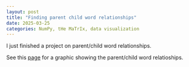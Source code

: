```yaml
---
layout: post
title: "Finding parent child word relationships"
date: 2025-03-25
categories: NumPy, tHe MaTrIx, data visualization
---
```


I just finished a project on parent/child word relationships. 

See this [page](/media/finding_anagrams/word_group_grid.html) for a graphic showing the parent/child word relatioships.
